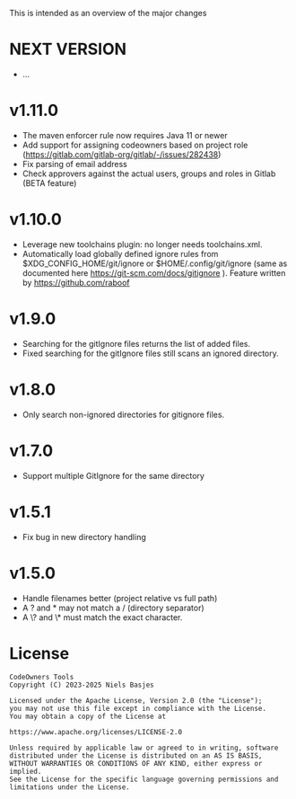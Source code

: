 
This is intended as an overview of the major changes

NEXT VERSION
===
- ...

v1.11.0
===
- The maven enforcer rule now requires Java 11 or newer
- Add support for assigning codeowners based on project role (https://gitlab.com/gitlab-org/gitlab/-/issues/282438)
- Fix parsing of email address
- Check approvers against the actual users, groups and roles in Gitlab (BETA feature)

v1.10.0
===
- Leverage new toolchains plugin: no longer needs toolchains.xml.
- Automatically load globally defined ignore rules from \$XDG_CONFIG_HOME/git/ignore or \$HOME/.config/git/ignore (same as documented here https://git-scm.com/docs/gitignore ). Feature written by https://github.com/raboof

v1.9.0
===
- Searching for the gitIgnore files returns the list of added files.
- Fixed searching for the gitIgnore files still scans an ignored directory.

v1.8.0
===
- Only search non-ignored directories for gitignore files.

v1.7.0
===
- Support multiple GitIgnore for the same directory

v1.5.1
===
- Fix bug in new directory handling

v1.5.0
===
- Handle filenames better (project relative vs full path)
- A ? and * may not match a / (directory separator)
- A \\? and \\* must match the exact character.


License
=======
    CodeOwners Tools
    Copyright (C) 2023-2025 Niels Basjes

    Licensed under the Apache License, Version 2.0 (the "License");
    you may not use this file except in compliance with the License.
    You may obtain a copy of the License at

    https://www.apache.org/licenses/LICENSE-2.0

    Unless required by applicable law or agreed to in writing, software
    distributed under the License is distributed on an AS IS BASIS,
    WITHOUT WARRANTIES OR CONDITIONS OF ANY KIND, either express or implied.
    See the License for the specific language governing permissions and
    limitations under the License.
